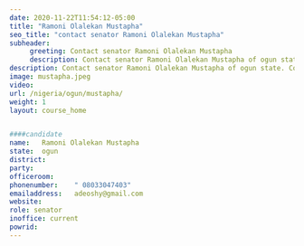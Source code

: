 ```yaml
---
date: 2020-11-22T11:54:12-05:00
title: "Ramoni Olalekan Mustapha"
seo_title: "contact senator Ramoni Olalekan Mustapha"
subheader:
     greeting: Contact senator Ramoni Olalekan Mustapha 
     description: Contact senator Ramoni Olalekan Mustapha of ogun state. Contact information for senator Ramoni Olalekan Mustapha includes email address, phone number, and mailing address.
description: Contact senator Ramoni Olalekan Mustapha of ogun state. Contact information for senator Ramoni Olalekan Mustapha includes email address, phone number, and mailing address.
image: mustapha.jpeg
video: 
url: /nigeria/ogun/mustapha/
weight: 1
layout: course_home


####candidate
name:	Ramoni Olalekan Mustapha
state:	ogun
district: 
party:	
officeroom:	
phonenumber:	" 08033047403"
emailaddress:	adeoshy@gmail.com
website:	
role: senator
inoffice: current
powrid: 
---
```



